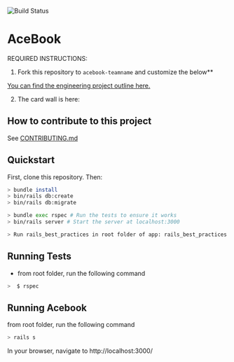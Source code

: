![Build Status](https://api.travis-ci.com/samcolson4/acebook-team-rex.svg?branch=master) 
# AceBook

REQUIRED INSTRUCTIONS:

1. Fork this repository to `acebook-teamname` and customize
the below**

[You can find the engineering project outline here.](https://github.com/makersacademy/course/tree/master/engineering_projects/rails)

2. The card wall is here: <please update>

## How to contribute to this project
See [CONTRIBUTING.md](CONTRIBUTING.md)

## Quickstart

First, clone this repository. Then:

```bash
> bundle install
> bin/rails db:create
> bin/rails db:migrate

> bundle exec rspec # Run the tests to ensure it works
> bin/rails server # Start the server at localhost:3000

> Run rails_best_practices in root folder of app: rails_best_practices . -c config/rails_best_practices.yml  
```



## Running Tests
- from root folder, run the following command
```bash
>  $ rspec 
```
## Running Acebook
from root folder, run the following command
```bash
> rails s
```
In your browser, navigate to http://localhost:3000/ 